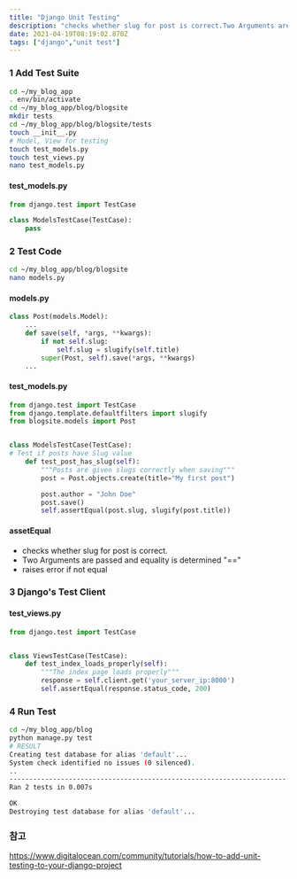 ```yaml
---
title: "Django Unit Testing"
description: "checks whether slug for post is correct.Two Arguments are passed and equality is determined == raises error if not equal"
date: 2021-04-19T08:19:02.870Z
tags: ["django","unit test"]
---
```

### 1 Add Test Suite
```bash
cd ~/my_blog_app
. env/bin/activate
cd ~/my_blog_app/blog/blogsite
mkdir tests
cd ~/my_blog_app/blog/blogsite/tests
touch __init__.py
# Model, View for testing
touch test_models.py
touch test_views.py
nano test_models.py
```
#### test_models.py
```py
from django.test import TestCase

class ModelsTestCase(TestCase):
    pass
```

### 2 Test Code
```bash
cd ~/my_blog_app/blog/blogsite
nano models.py
```
#### models.py
```py
class Post(models.Model):
    ...
    def save(self, *args, **kwargs):
        if not self.slug:
            self.slug = slugify(self.title)
        super(Post, self).save(*args, **kwargs)
    ...
 ```
 
 #### test_models.py
```py
from django.test import TestCase
from django.template.defaultfilters import slugify
from blogsite.models import Post


class ModelsTestCase(TestCase):
# Test if posts have Slug value
    def test_post_has_slug(self):
        """Posts are given slugs correctly when saving"""
        post = Post.objects.create(title="My first post")

        post.author = "John Doe"
        post.save()
        self.assertEqual(post.slug, slugify(post.title))
```
#### assetEqual
- checks whether slug for post is correct.
- Two Arguments are passed and equality is determined "==" 
- raises error if not equal

### 3 Django's Test Client

#### test_views.py
```py
from django.test import TestCase


class ViewsTestCase(TestCase):
    def test_index_loads_properly(self):
        """The index page loads properly"""
        response = self.client.get('your_server_ip:8000')
        self.assertEqual(response.status_code, 200)
```

### 4 Run Test

```bash
cd ~/my_blog_app/blog
python manage.py test
# RESULT
Creating test database for alias 'default'...
System check identified no issues (0 silenced).
..
----------------------------------------------------------------------
Ran 2 tests in 0.007s

OK
Destroying test database for alias 'default'...
```

### 참고
https://www.digitalocean.com/community/tutorials/how-to-add-unit-testing-to-your-django-project






